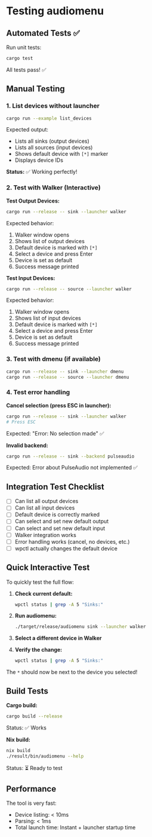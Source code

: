 # Testing audiomenu

## Automated Tests ✅

Run unit tests:
```bash
cargo test
```

All tests pass! ✅

## Manual Testing

### 1. List devices without launcher

```bash
cargo run --example list_devices
```

Expected output:
- Lists all sinks (output devices)
- Lists all sources (input devices)
- Shows default device with `[*]` marker
- Displays device IDs

**Status:** ✅ Working perfectly!

### 2. Test with Walker (Interactive)

**Test Output Devices:**
```bash
cargo run --release -- sink --launcher walker
```

Expected behavior:
1. Walker window opens
2. Shows list of output devices
3. Default device is marked with `[*]`
4. Select a device and press Enter
5. Device is set as default
6. Success message printed

**Test Input Devices:**
```bash
cargo run --release -- source --launcher walker
```

Expected behavior:
1. Walker window opens
2. Shows list of input devices
3. Default device is marked with `[*]`
4. Select a device and press Enter
5. Device is set as default
6. Success message printed

### 3. Test with dmenu (if available)

```bash
cargo run --release -- sink --launcher dmenu
cargo run --release -- source --launcher dmenu
```

### 4. Test error handling

**Cancel selection (press ESC in launcher):**
```bash
cargo run --release -- sink --launcher walker
# Press ESC
```
Expected: "Error: No selection made" ✅

**Invalid backend:**
```bash
cargo run --release -- sink --backend pulseaudio
```
Expected: Error about PulseAudio not implemented ✅

## Integration Test Checklist

- [ ] Can list all output devices
- [ ] Can list all input devices
- [ ] Default device is correctly marked
- [ ] Can select and set new default output
- [ ] Can select and set new default input
- [ ] Walker integration works
- [ ] Error handling works (cancel, no devices, etc.)
- [ ] wpctl actually changes the default device

## Quick Interactive Test

To quickly test the full flow:

1. **Check current default:**
   ```bash
   wpctl status | grep -A 5 "Sinks:"
   ```

2. **Run audiomenu:**
   ```bash
   ./target/release/audiomenu sink --launcher walker
   ```

3. **Select a different device in Walker**

4. **Verify the change:**
   ```bash
   wpctl status | grep -A 5 "Sinks:"
   ```

The `*` should now be next to the device you selected!

## Build Tests

**Cargo build:**
```bash
cargo build --release
```
Status: ✅ Works

**Nix build:**
```bash
nix build
./result/bin/audiomenu --help
```
Status: ⏳ Ready to test

## Performance

The tool is very fast:
- Device listing: < 10ms
- Parsing: < 1ms
- Total launch time: Instant + launcher startup time
